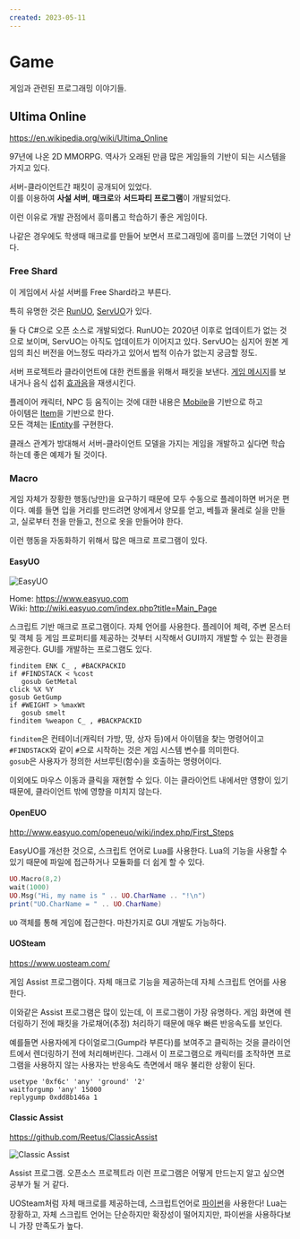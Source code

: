 ```yaml
---
created: 2023-05-11
---
```

# Game

게임과 관련된 프로그래밍 이야기들.

## Ultima Online

https://en.wikipedia.org/wiki/Ultima_Online

97년에 나온 2D MMORPG. 역사가 오래된 만큼 많은 게임들의 기반이 되는 시스템을 가지고 있다.

서버-클라이언트간 패킷이 공개되어 있었다.\
이를 이용하여 **사설 서버**, **매크로**와 **서드파티 프로그램**이 개발되었다.

이런 이유로 개발 관점에서 흥미롭고 학습하기 좋은 게임이다.

나같은 경우에도 학생때 매크로를 만들어 보면서 프로그래밍에 흥미를 느꼈던 기억이 난다.

### Free Shard

이 게임에서 사설 서버를 Free Shard라고 부른다.

특히 유명한 것은 [RunUO](https://github.com/runuo/runuo), [ServUO](https://github.com/ServUO/ServUO)가 있다.

둘 다 C#으로 오픈 소스로 개발되었다. RunUO는 2020년 이후로 업데이트가 없는 것으로 보이며, ServUO는 아직도 업데이트가 이어지고 있다.
ServUO는 심지어 원본 게임의 최신 버전을 어느정도 따라가고 있어서 법적 이슈가 없는지 궁금할 정도.

서버 프로젝트라 클라이언트에 대한 컨트롤을 위해서 패킷을 보낸다.
[게임 메시지](https://github.com/ServUO/ServUO/blob/8b75a7bbf5984585804c771078e5ba8427d2a5c5/Scripts/Items/Equipment/Weapons/ShepherdsCrook.cs#L48)를 보내거나
음식 섭취 [효과음](https://github.com/ServUO/ServUO/blob/8b75a7bbf5984585804c771078e5ba8427d2a5c5/Scripts/Items/Consumables/Food.cs#L152)을 재생시킨다.

플레이어 캐릭터, NPC 등 움직이는 것에 대한 내용은 [Mobile](https://github.com/ServUO/ServUO/blob/master/Server/Mobile.cs)을 기반으로 하고\
아이템은 [Item](https://github.com/ServUO/ServUO/blob/master/Server/Item.cs#L666)을 기반으로 한다.\
모든 객체는 [IEntity](https://github.com/ServUO/ServUO/blob/master/Server/IEntity.cs#L7)를 구현한다.

클래스 관계가 방대해서 서버-클라이언트 모델을 가지는 게임을 개발하고 싶다면 학습하는데 좋은 예제가 될 것이다.

### Macro

게임 자체가 장황한 행동(낭만)을 요구하기 때문에 모두 수동으로 플레이하면 버거운 편이다.
예를 들면 입을 거리를 만드려면 양에게서 양모를 얻고, 베틀과 물레로 실을 만들고, 실로부터 천을 만들고, 천으로 옷을 만들어야 한다.

이런 행동을 자동화하기 위해서 많은 매크로 프로그램이 있다.

#### EasyUO

![EasyUO](https://pangaea.myramidnight.com/wiki/images/thumb/b/bb/Easyuo.png/300px-Easyuo.png)

Home: https://www.easyuo.com \
Wiki: http://wiki.easyuo.com/index.php?title=Main_Page

스크립트 기반 매크로 프로그램이다. 자체 언어를 사용한다.
플레이어 체력, 주변 몬스터 및 객체 등 게임 프로퍼티를 제공하는 것부터 시작해서 GUI까지 개발할 수 있는 환경을 제공한다.
GUI를 개발하는 프로그램도 있다.

```easyuo
finditem ENK C_ , #BACKPACKID
if #FINDSTACK < %cost
   gosub GetMetal
click %X %Y
gosub GetGump
if #WEIGHT > %maxWt
   gosub smelt
finditem %weapon C_ , #BACKPACKID
```

`finditem`은 컨테이너(캐릭터 가방, 땅, 상자 등)에서 아이템을 찾는 명령어이고\
`#FINDSTACK`와 같이 `#`으로 시작하는 것은 게임 시스템 변수를 의미한다.\
`gosub`은 사용자가 정의한 서브루틴(함수)을 호출하는 명령어이다.

이외에도 마우스 이동과 클릭을 재현할 수 있다.
이는 클라이언트 내에서만 영향이 있기 때문에, 클라이언트 밖에 영향을 미치지 않는다.

#### OpenEUO

http://www.easyuo.com/openeuo/wiki/index.php/First_Steps

EasyUO를 개선한 것으로, 스크립트 언어로 Lua를 사용한다.
Lua의 기능을 사용할 수 있기 때문에 파일에 접근하거나 모듈화를 더 쉽게 할 수 있다.

```lua
UO.Macro(8,2)
wait(1000)
UO.Msg("Hi, my name is " .. UO.CharName .. "!\n")
print("UO.CharName = " .. UO.CharName)
```

`UO` 객체를 통해 게임에 접근한다.
마찬가지로 GUI 개발도 가능하다.

#### UOSteam

https://www.uosteam.com/

게임 Assist 프로그램이다. 자체 매크로 기능을 제공하는데 자체 스크립트 언어를 사용한다.

이와같은 Assist 프로그램은 많이 있는데, 이 프로그램이 가장 유명하다.
게임 화면에 렌더링하기 전에 패킷을 가로채어(추정) 처리하기 때문에 매우 빠른 반응속도를 보인다.

예를들면 사용자에게 다이얼로그(Gump라 부른다)를 보여주고 클릭하는 것을 클라이언트에서 렌더링하기 전에 처리해버린다.
그래서 이 프로그램으로 캐릭터를 조작하면 프로그램을 사용하지 않는 사용자는 반응속도 측면에서 매우 불리한 상황이 된다.

```uos
usetype '0xf6c' 'any' 'ground' '2'
waitforgump 'any' 15000
replygump 0xdd8b146a 1
```

#### Classic Assist

https://github.com/Reetus/ClassicAssist

![Classic Assist](https://user-images.githubusercontent.com/6239195/73602827-d51b7e00-45b4-11ea-96c4-64bef454e36f.png)

Assist 프로그램. 오픈소스 프로젝트라 이런 프로그램은 어떻게 만드는지 알고 싶으면 공부가 될 거 같다.

UOSteam처럼 자체 매크로를 제공하는데, 스크립트언어로 [파이썬](./python.md)을 사용한다!
Lua는 장황하고, 자체 스크립트 언어는 단순하지만 확장성이 떨어지지만, 파이썬을 사용하다보니 가장 만족도가 높다.
